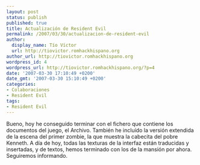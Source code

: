 ```yaml
---
layout: post
status: publish
published: true
title: Actualización de Resident Evil
permalink: /2007/03/30/actualizacion-de-resident-evil
author:
  display_name: Tío Víctor
  url: http://tiovictor.romhackhispano.org
author_url: http://tiovictor.romhackhispano.org
wordpress_id: 4
wordpress_url: http://tiovictor.romhackhispano.org/?p=4
date: '2007-03-30 17:10:49 +0200'
date_gmt: '2007-03-30 15:10:49 +0200'
categories:
- Colaboraciones
- Resident Evil
tags:
- Resident Evil
---
```


Bueno, hoy he conseguido terminar con el fichero que contiene los documentos del juego, el Archivo.
También he incluído la versión extendida de la escena del primer zombie, la que muestra la cabecita del pobre Kenneth.
A día de hoy, todas las texturas de la interfaz están traducidas y insertadas, y de textos, hemos terminado con los de
la mansión por ahora. Seguiremos informando.
